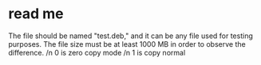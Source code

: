 # read me
The file should be named "test.deb," and it can be any file used for testing purposes. The file size must be at least 1000 MB in order to observe the difference.
/n
0 is zero copy mode 
/n
1 is copy normal
